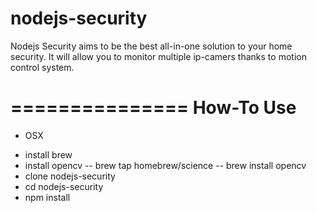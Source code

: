 nodejs-security
===============

Nodejs Security aims to be the best all-in-one solution to your home security. It will allow you to monitor multiple ip-camers thanks to motion control system.


===============
How-To Use
===============

* OSX

- install brew
- install opencv
-- brew tap homebrew/science
-- brew install opencv
- clone nodejs-security
- cd nodejs-security
- npm install